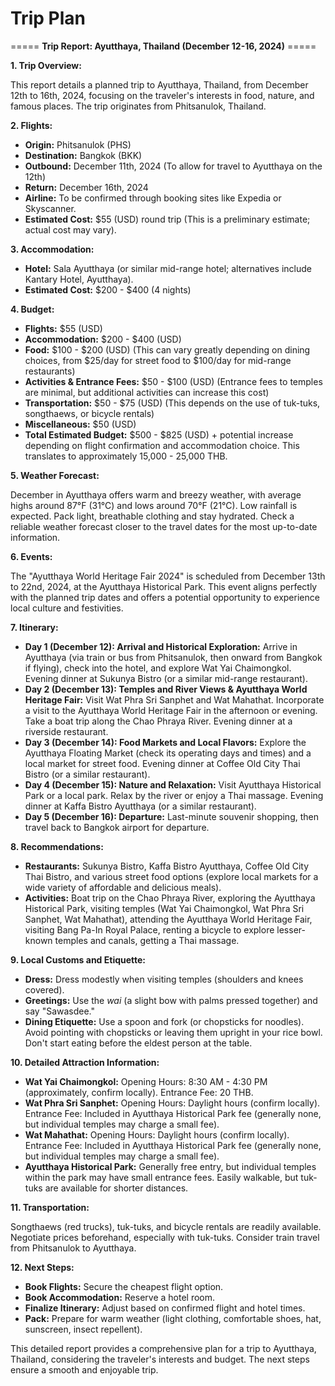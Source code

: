 # Trip Plan

===== **Trip Report: Ayutthaya, Thailand (December 12-16, 2024)** =====

**1. Trip Overview:**

This report details a planned trip to Ayutthaya, Thailand, from December 12th to 16th, 2024, focusing on the traveler's interests in food, nature, and famous places. The trip originates from Phitsanulok, Thailand.

**2. Flights:**

* **Origin:** Phitsanulok (PHS)
* **Destination:** Bangkok (BKK)
* **Outbound:** December 11th, 2024 (To allow for travel to Ayutthaya on the 12th)
* **Return:** December 16th, 2024
* **Airline:**  To be confirmed through booking sites like Expedia or Skyscanner.
* **Estimated Cost:** $55 (USD) round trip (This is a preliminary estimate; actual cost may vary).

**3. Accommodation:**

* **Hotel:** Sala Ayutthaya (or similar mid-range hotel; alternatives include Kantary Hotel, Ayutthaya).
* **Estimated Cost:** $200 - $400 (4 nights)

**4. Budget:**

* **Flights:** $55 (USD)
* **Accommodation:** $200 - $400 (USD)
* **Food:** $100 - $200 (USD)  (This can vary greatly depending on dining choices, from $25/day for street food to $100/day for mid-range restaurants)
* **Activities & Entrance Fees:** $50 - $100 (USD) (Entrance fees to temples are minimal, but additional activities can increase this cost)
* **Transportation:** $50 - $75 (USD) (This depends on the use of tuk-tuks, songthaews, or bicycle rentals)
* **Miscellaneous:** $50 (USD)
* **Total Estimated Budget:** $500 - $825 (USD) + potential increase depending on flight confirmation and accommodation choice.  This translates to approximately 15,000 - 25,000 THB.

**5. Weather Forecast:**

December in Ayutthaya offers warm and breezy weather, with average highs around 87°F (31°C) and lows around 70°F (21°C). Low rainfall is expected.  Pack light, breathable clothing and stay hydrated.  Check a reliable weather forecast closer to the travel dates for the most up-to-date information.

**6. Events:**

The "Ayutthaya World Heritage Fair 2024" is scheduled from December 13th to 22nd, 2024, at the Ayutthaya Historical Park. This event aligns perfectly with the planned trip dates and offers a potential opportunity to experience local culture and festivities.

**7. Itinerary:**

- **Day 1 (December 12): Arrival and Historical Exploration:** Arrive in Ayutthaya (via train or bus from Phitsanulok, then onward from Bangkok if flying), check into the hotel, and explore Wat Yai Chaimongkol. Evening dinner at Sukunya Bistro (or a similar mid-range restaurant).
- **Day 2 (December 13): Temples and River Views & Ayutthaya World Heritage Fair:** Visit Wat Phra Sri Sanphet and Wat Mahathat. Incorporate a visit to the Ayutthaya World Heritage Fair in the afternoon or evening. Take a boat trip along the Chao Phraya River. Evening dinner at a riverside restaurant.
- **Day 3 (December 14): Food Markets and Local Flavors:** Explore the Ayutthaya Floating Market (check its operating days and times) and a local market for street food. Evening dinner at Coffee Old City Thai Bistro (or a similar restaurant).
- **Day 4 (December 15): Nature and Relaxation:** Visit Ayutthaya Historical Park or a local park. Relax by the river or enjoy a Thai massage. Evening dinner at Kaffa Bistro Ayutthaya (or a similar restaurant).
- **Day 5 (December 16): Departure:** Last-minute souvenir shopping, then travel back to Bangkok airport for departure.

**8.  Recommendations:**

* **Restaurants:** Sukunya Bistro, Kaffa Bistro Ayutthaya, Coffee Old City Thai Bistro, and various street food options (explore local markets for a wide variety of affordable and delicious meals).
* **Activities:** Boat trip on the Chao Phraya River, exploring the Ayutthaya Historical Park, visiting temples (Wat Yai Chaimongkol, Wat Phra Sri Sanphet, Wat Mahathat), attending the Ayutthaya World Heritage Fair, visiting Bang Pa-In Royal Palace, renting a bicycle to explore lesser-known temples and canals, getting a Thai massage.

**9.  Local Customs and Etiquette:**

* **Dress:** Dress modestly when visiting temples (shoulders and knees covered).
* **Greetings:** Use the *wai* (a slight bow with palms pressed together) and say "Sawasdee."
* **Dining Etiquette:** Use a spoon and fork (or chopsticks for noodles). Avoid pointing with chopsticks or leaving them upright in your rice bowl. Don't start eating before the eldest person at the table.

**10. Detailed Attraction Information:**

* **Wat Yai Chaimongkol:** Opening Hours: 8:30 AM - 4:30 PM (approximately, confirm locally). Entrance Fee: 20 THB.
* **Wat Phra Sri Sanphet:** Opening Hours: Daylight hours (confirm locally). Entrance Fee: Included in Ayutthaya Historical Park fee (generally none, but individual temples may charge a small fee).
* **Wat Mahathat:** Opening Hours: Daylight hours (confirm locally). Entrance Fee: Included in Ayutthaya Historical Park fee (generally none, but individual temples may charge a small fee).
* **Ayutthaya Historical Park:**  Generally free entry, but individual temples within the park may have small entrance fees.  Easily walkable, but tuk-tuks are available for shorter distances.

**11. Transportation:**

Songthaews (red trucks), tuk-tuks, and bicycle rentals are readily available. Negotiate prices beforehand, especially with tuk-tuks.  Consider train travel from Phitsanulok to Ayutthaya.


**12. Next Steps:**

* **Book Flights:** Secure the cheapest flight option.
* **Book Accommodation:** Reserve a hotel room.
* **Finalize Itinerary:** Adjust based on confirmed flight and hotel times.
* **Pack:** Prepare for warm weather (light clothing, comfortable shoes, hat, sunscreen, insect repellent).


This detailed report provides a comprehensive plan for a trip to Ayutthaya, Thailand, considering the traveler's interests and budget.  The next steps ensure a smooth and enjoyable trip.